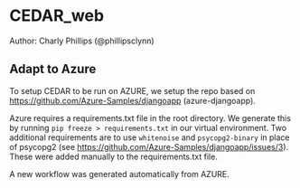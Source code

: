 # CEDAR_web
 
Author: Charly Phillips (@phillipsclynn)


## Adapt to Azure

To setup CEDAR to be run on AZURE, we setup the repo based on https://github.com/Azure-Samples/djangoapp (azure-djangoapp).

Azure requires a requirements.txt file in the root directory. We generate this by running `pip freeze > requirements.txt` in our virtual environment. Two additional requirements are to use `whitenoise` and `psycopg2-binary` in place of psycopg2 (see https://github.com/Azure-Samples/djangoapp/issues/3). These were added manually to the requirements.txt file.


A new workflow was generated automatically from AZURE.